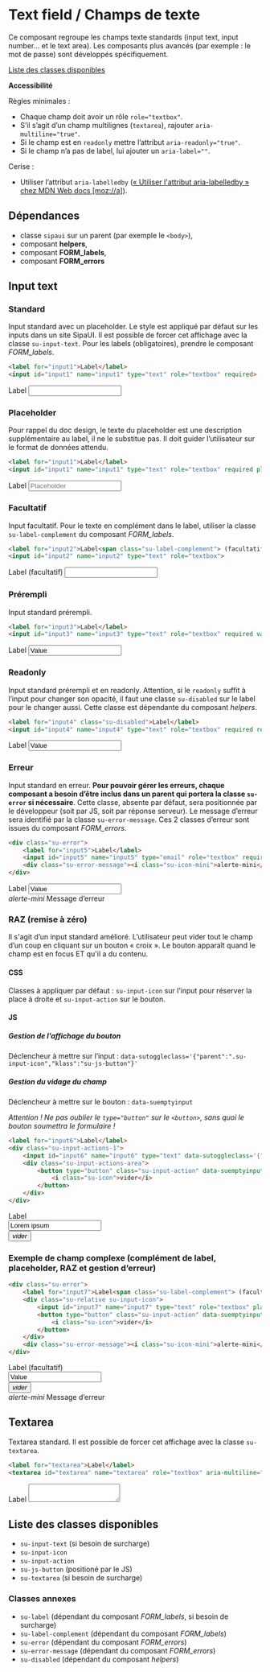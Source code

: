 # Text field / Champs de texte

Ce composant regroupe les champs texte standards (input text, input number… et le text area). Les composants plus avancés (par exemple&nbsp;: le mot de passe) sont développés spécifiquement.

<a href="#liste-classes" target="_self" class="link-button">Liste des classes disponibles</a>

**Accessibilité**

Règles minimales&nbsp;:
- Chaque champ doit avoir un rôle `role="textbox"`.
- S’il s’agit d’un champ multilignes (`textarea`), rajouter `aria-multiline="true"`.
- Si le champ est en `readonly` mettre l’attribut `aria-readonly="true"`.
- Si le champ n’a pas de label, lui ajouter un `aria-label=""`.

Cerise&nbsp;:
- Utiliser l’attribut `aria-labelledby` (<a href="https://developer.mozilla.org/fr/docs/Accessibilité/ARIA/Techniques_ARIA/Utiliser_l_attribut_aria-labelledby" target="_blank" rel="noopener">«&nbsp;Utiliser l'attribut aria-labelledby&nbsp;» chez MDN Web docs [moz://a]</a>).

<div class="dependances">

## Dépendances
- classe `sipaui` sur un parent (par exemple le `<body>`),
- composant **helpers**,
- composant **FORM_labels**,
- composant **FORM_errors**

</div>

<!-- STORY -->

## Input text


### Standard
Input standard avec un placeholder. Le style est appliqué par défaut sur les inputs dans un site SipaUI. Il est possible de forcer cet affichage avec la classe `su-input-text`. Pour les labels (obligatoires), prendre le composant *FORM_labels*.

```html
<label for="input1">Label</label>
<input id="input1" name="input1" type="text" role="textbox" required>
```
<div class="sipaui">
	<label for="input1">Label</label>
	<input id="input1" name="input1" type="text" role="textbox" required>
</div>

### Placeholder
Pour rappel du doc design, le texte du placeholder est une description supplémentaire au label, il ne le substitue pas. Il doit guider l’utilisateur sur le format de données attendu.

```html
<label for="input1">Label</label>
<input id="input1" name="input1" type="text" role="textbox" required placeholder="Placeholder">
```
<div class="sipaui">
	<label for="input1">Label</label>
	<input id="input1" name="input1" type="text" role="textbox" required placeholder="Placeholder">
</div>

### Facultatif
Input facultatif. Pour le texte en complément dans le label, utiliser la classe `su-label-complement` du composant *FORM_labels*.
```html
<label for="input2">Label<span class="su-label-complement"> (facultatif)</span></label>
<input id="input2" name="input2" type="text" role="textbox">
```
<div class="sipaui">
	<label for="input2">Label<span class="su-label-complement"> (facultatif)</span></label>
	<input id="input2" name="input2" type="text" role="textbox">
</div>

### Prérempli
Input standard prérempli.
```html
<label for="input3">Label</label>
<input id="input3" name="input3" type="text" role="textbox" required value="Value">
```
<div class="sipaui">
	<label for="input3">Label</label>
	<input id="input3" name="input3" type="text" role="textbox" required value="Value">
</div>

### Readonly
Input standard prérempli et en readonly. Attention, si le `readonly` suffit à l’input pour changer son opacité, il faut une classe `su-disabled` sur le label pour le changer aussi. Cette classe est dépendante du composant *helpers*.
```html
<label for="input4" class="su-disabled">Label</label>
<input id="input4" name="input4" type="text" role="textbox" required readonly aria-readonly="true" value="Value">
```
<div class="sipaui">
	<label for="input4" class="su-disabled">Label</label>
	<input id="input4" name="input4" type="text" role="textbox" required readonly aria-readonly="true" value="Value">
</div>

### Erreur
Input standard en erreur. **Pour pouvoir gérer les erreurs, chaque composant a besoin d’être inclus dans un parent qui portera la classe `su-error` si nécessaire**. Cette classe, absente par défaut, sera positionnée par le développeur (soit par JS, soit par réponse serveur). Le message d’erreur sera identifié par la classe `su-error-message`. Ces 2 classes d’erreur sont issues du composant *FORM_errors*.

```html
<div class="su-error">
	<label for="input5">Label</label>
	<input id="input5" name="input5" type="email" role="textbox" required value="Value">
	<div class="su-error-message"><i class="su-icon-mini">alerte-mini</i> Message d’erreur</div>
</div>
```
<div class="sipaui">
	<div class="su-error">
		<label for="input5">Label</label>
		<input id="input5" name="input5" type="email" role="textbox" required value="Value">
		<div class="su-error-message"><i class="su-icon-mini">alerte-mini</i> Message d’erreur</div>
	</div>
</div>

### RAZ (remise à zéro)

Il s'agit d’un input standard amélioré. L’utilisateur peut vider tout le champ d’un coup en cliquant sur un bouton «&nbsp;croix&nbsp;». Le bouton apparaît quand le champ est en focus ET qu'il a du contenu.

#### CSS
Classes à appliquer par défaut&nbsp;: `su-input-icon` sur l’input pour réserver la place à droite et `su-input-action` sur le bouton.

#### JS

##### Gestion de l’affichage du bouton
Déclencheur à mettre sur l’input&nbsp;: `data-sutoggleclass='{"parent":".su-input-icon","klass":"su-js-button"}'`

##### Gestion du vidage du champ
Déclencheur à mettre sur le bouton&nbsp;: `data-suemptyinput`

*Attention&nbsp;! Ne pas oublier le `type="button"` sur le `<button>`, sans quoi le bouton soumettra le formulaire&nbsp;!*

```html
<label for="input6">Label</label>
<div class="su-input-actions-1">
	<input id="input6" name="input6" type="text" data-sutoggleclass='{"parent":".su-input-actions-1","klass":"su-js-show"}' role="textbox" required required value="Lorem ipsum">
	<div class="su-input-actions-area">
		<button type="button" class="su-input-action" data-suemptyinput>
			<i class="su-icon">vider</i>
		</button>
	</div>
</div>
```

<div class="sipaui">
	<label for="input6">Label</label>
	<div class="su-input-actions-1">
		<input id="input6" name="input6" type="text" data-sutoggleclass='{"parent":".su-input-actions-1","klass":"su-js-show"}' role="textbox" required required value="Lorem ipsum">
		<div class="su-input-actions-area">
			<button type="button" class="su-input-action" data-suemptyinput>
				<i class="su-icon">vider</i>
			</button>
		</div>
	</div>
</div>


### Exemple de champ complexe (complément de label, placeholder, RAZ et gestion d’erreur)

```html
<div class="su-error">
	<label for="input7">Label<span class="su-label-complement"> (facultatif)</span></label>
	<div class="su-relative su-input-icon">
		<input id="input7" name="input7" type="text" role="textbox" placeholder="Placeholder" data-sutoggleclass='{"parent":".su-input-icon","klass":"su-js-button"}' required value="Value">
		<button type="button" class="su-input-action" data-suemptyinput>
			<i class="su-icon">vider</i>
		</button>
	</div>
	<div class="su-error-message"><i class="su-icon-mini">alerte-mini</i> Message d’erreur</div>
</div>
```
<div class="sipaui">
	<div class="su-error">
		<label for="input7">Label<span class="su-label-complement"> (facultatif)</span></label>
		<div class="su-input-actions-1">
			<input id="input7" name="input7" type="text" role="textbox" placeholder="Placeholder" data-sutoggleclass='{"parent":".su-input-actions-1","klass":"su-js-show"}' required value="Value">
			<div class="su-input-actions-area">
				<button type="button" class="su-input-action" data-suemptyinput>
					<i class="su-icon">vider</i>
				</button>
			</div>
		</div>
		<div class="su-error-message"><i class="su-icon-mini">alerte-mini</i> Message d’erreur</div>
	</div>
</div>

## Textarea
Textarea standard. Il est possible de forcer cet affichage avec la classe `su-textarea`.
```html
<label for="textarea">Label</label>
<textarea id="textarea" name="textarea" role="textbox" aria-multiline="true" required></textarea>
```
<div class="sipaui">
	<label for="textarea">Label</label>
	<textarea id="textarea" required></textarea>
</div>

<div id="liste-classes">

## Liste des classes disponibles
- `su-input-text` (si besoin de surcharge)
- `su-input-icon`
- `su-input-action`
- `su-js-button` (positioné par le JS)
- `su-textarea` (si besoin de surcharge)

### Classes annexes
- `su-label` (dépendant du composant *FORM_labels*, si besoin de surcharge)
- `su-label-complement` (dépendant du composant *FORM_labels*)
- `su-error` (dépendant du composant *FORM_errors*)
- `su-error-message` (dépendant du composant *FORM_errors*)
- `su-disabled` (dépendant du composant *helpers*)

</div>
